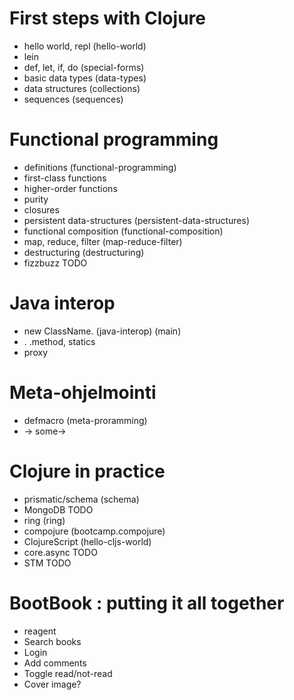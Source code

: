 # First steps with Clojure

* hello world, repl               (hello-world)
* lein
* def, let, if, do                (special-forms)
* basic data types                (data-types)
* data structures                 (collections)
* sequences                       (sequences)

# Functional programming

* definitions                     (functional-programming)
* first-class functions
* higher-order functions
* purity
* closures
* persistent data-structures      (persistent-data-structures)
* functional composition          (functional-composition)
* map, reduce, filter             (map-reduce-filter)
* destructuring                   (destructuring)
* fizzbuzz                        TODO

# Java interop

* new ClassName.                  (java-interop) (main)
* . .method, statics
* proxy

# Meta-ohjelmointi

* defmacro                        (meta-proramming)
* -> some->

# Clojure in practice

* prismatic/schema                (schema)
* MongoDB                         TODO
* ring                            (ring)
* compojure                       (bootcamp.compojure)
* ClojureScript                   (hello-cljs-world)
* core.async                      TODO
* STM                             TODO

# BootBook : putting it all together

* reagent
* Search books
* Login
* Add comments
* Toggle read/not-read
* Cover image?
